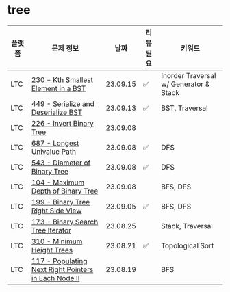 # tree
| 플랫폼 | 문제 정보 | 날짜       | 리뷰 필요 | 키워드                                    |
|------|-----|----------|-------|----------------------------------------|
| LTC | [230 = Kth Smallest Element in a BST](https://leetcode.com/problems/kth-smallest-element-in-a-bst/) | 23.09.15 | ✅ | Inorder Traversal w/ Generator & Stack |
| LTC | [449 - Serialize and Deserialize BST](https://leetcode.com/problems/serialize-and-deserialize-bst/) | 23.09.13 | ✅ | BST, Traversal                         |
| LTC | [226 - Invert Binary Tree](https://leetcode.com/problems/invert-binary-tree/) | 23.09.08 | |                                        |
| LTC | [687 - Longest Univalue Path](https://leetcode.com/problems/longest-univalue-path/) | 23.09.08 | ✅ | DFS                                    |
| LTC | [543 - Diameter of Binary Tree](https://leetcode.com/problems/diameter-of-binary-tree/) | 23.09.08 | ✅ | DFS                                    |
| LTC | [104 - Maximum Depth of Binary Tree](https://leetcode.com/problems/maximum-depth-of-binary-tree/) | 23.09.08 | | BFS, DFS                               |
| LTC | [199 - Binary Tree Right Side View](https://leetcode.com/problems/binary-tree-right-side-view/) | 23.09.05 | ✅ | BFS, DFS                               |
| LTC | [173 - Binary Search Tree Iterator](https://leetcode.com/problems/binary-search-tree-iterator/) | 23.08.25 | | Stack, Traversal                       |
| LTC | [310 - Minimum Height Trees](https://leetcode.com/problems/minimum-height-trees/) | 23.08.21 | ✅ | Topological Sort                       |
| LTC | [117 - Populating Next Right Pointers in Each Node II](https://leetcode.com/problems/populating-next-right-pointers-in-each-node-ii/) | 23.08.19 | | BFS                                    |
